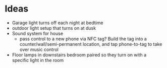# Ideas
- Garage light turns off each night at bedtime
- outdoor light setup that turns on at dusk
- Sound system for house
    - pass control to a new phone via NFC tag? Build the tag into a counter/wall/semi-permanent location, and tap phone-to-tag to take over music control
- Floor lamps in downstairs bedroom paired so they turn on with a specific light in the room